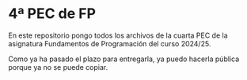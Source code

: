 # 4ª PEC de FP
En este repositorio pongo todos los archivos de la cuarta PEC de la asignatura Fundamentos de Programación del curso 2024/25.

Como ya ha pasado el plazo para entregarla, ya puedo hacerla pública porque ya no se puede copiar.
